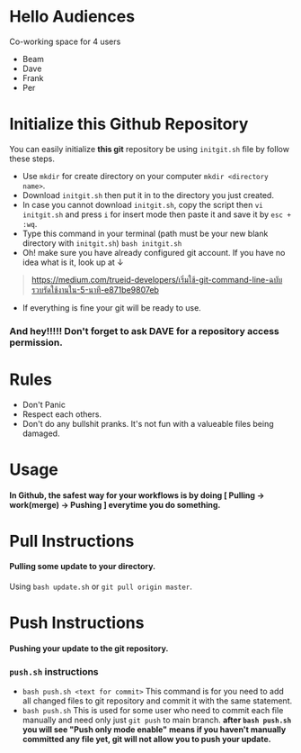 # Hello Audiences
Co-working space for 4 users
- Beam
- Dave
- Frank
- Per

# Initialize this Github Repository
You can easily initialize __this git__ repository be using `initgit.sh` file by follow these steps.
- Use `mkdir` for create directory on your computer `mkdir <directory name>`.
- Download `initgit.sh` then put it in to the directory you just created.
- In case you cannot download `initgit.sh`, copy the script then `vi initgit.sh` and press `i` for insert mode then paste it and save it by `esc + :wq`.
- Type this command in your terminal (path must be your new blank directory with `initgit.sh`) `bash initgit.sh`
- Oh! make sure you have already configured git account. If you have no idea what is it, look up at &darr;
> https://medium.com/trueid-developers/เริ่มใช้-git-command-line-ฉบับรวบรัดใช้งานใน-5-นาที-e871be9807eb
- If everything is fine your git will be ready to use.
### And hey!!!!! Don't forget to ask DAVE for a repository access permission.

# Rules
- Don't Panic
- Respect each others.
- Don't do any bullshit pranks. It's not fun with a valueable files being damaged.

# Usage
#### In Github, the safest way for your workflows is by doing [ Pulling &rarr; work(merge) &rarr; Pushing ] everytime you do something.

# Pull Instructions
#### Pulling some update to your directory.
Using `bash update.sh` or `git pull origin master`.

# Push Instructions
#### Pushing your update to the git repository.
### `push.sh` instructions
- `bash push.sh <text for commit>` This command is for you need to add all changed files to git repository and commit it with the same statement.
- `bash push.sh` This is used for some user who need to commit each file manually and need only just `git push` to main branch.
**after `bash push.sh` you will see "Push only mode enable" means if you haven't manually committed any file yet, git will not allow you to push your update.**
